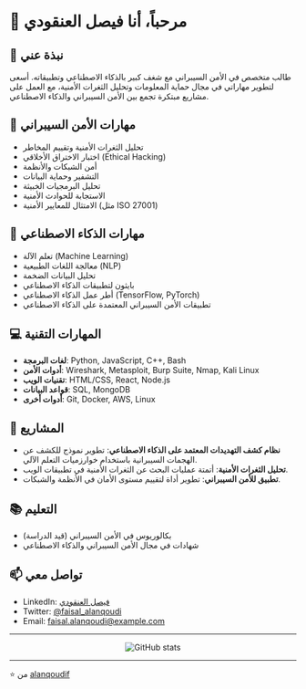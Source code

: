 # 👋 مرحباً، أنا فيصل العنقودي

## 💼 نبذة عني
طالب متخصص في الأمن السيبراني مع شغف كبير بالذكاء الاصطناعي وتطبيقاته. أسعى لتطوير مهاراتي في مجال حماية المعلومات وتحليل الثغرات الأمنية، مع العمل على مشاريع مبتكرة تجمع بين الأمن السيبراني والذكاء الاصطناعي.

## 🔐 مهارات الأمن السيبراني
- تحليل الثغرات الأمنية وتقييم المخاطر
- اختبار الاختراق الأخلاقي (Ethical Hacking)
- أمن الشبكات والأنظمة
- التشفير وحماية البيانات
- تحليل البرمجيات الخبيثة
- الاستجابة للحوادث الأمنية
- الامتثال للمعايير الأمنية (مثل ISO 27001)

## 🤖 مهارات الذكاء الاصطناعي
- تعلم الآلة (Machine Learning)
- معالجة اللغات الطبيعية (NLP)
- تحليل البيانات الضخمة
- بايثون لتطبيقات الذكاء الاصطناعي
- أطر عمل الذكاء الاصطناعي (TensorFlow, PyTorch)
- تطبيقات الأمن السيبراني المعتمدة على الذكاء الاصطناعي

## 💻 المهارات التقنية
- **لغات البرمجة**: Python, JavaScript, C++, Bash
- **أدوات الأمن**: Wireshark, Metasploit, Burp Suite, Nmap, Kali Linux
- **تقنيات الويب**: HTML/CSS, React, Node.js
- **قواعد البيانات**: SQL, MongoDB
- **أدوات أخرى**: Git, Docker, AWS, Linux

## 🚀 المشاريع
- **نظام كشف التهديدات المعتمد على الذكاء الاصطناعي**: تطوير نموذج للكشف عن الهجمات السيبرانية باستخدام خوارزميات التعلم الآلي.
- **تحليل الثغرات الأمنية**: أتمتة عمليات البحث عن الثغرات الأمنية في تطبيقات الويب.
- **تطبيق للأمن السيبراني**: تطوير أداة لتقييم مستوى الأمان في الأنظمة والشبكات.

## 📚 التعليم
- بكالوريوس في الأمن السيبراني (قيد الدراسة)
- شهادات في مجال الأمن السيبراني والذكاء الاصطناعي

## 📫 تواصل معي
- LinkedIn: [فيصل العنقودي](https://linkedin.com/in/faisal-alanqoudi)
- Twitter: [@faisal_alanqoudi](https://twitter.com/faisal_alanqoudi)
- Email: faisal.alanqoudi@example.com

---

<div align="center">
  
![GitHub stats](https://github-readme-stats.vercel.app/api?username=alanqoudif&show_icons=true&theme=radical)

</div>

---

⭐️ من [alanqoudif](https://github.com/alanqoudif)